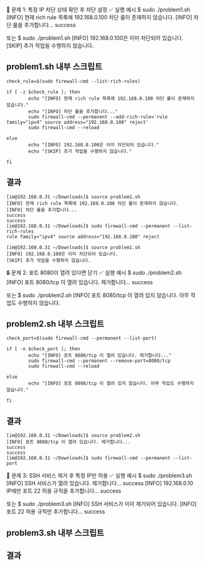 🧪 문제 1: 특정 IP 차단 상태 확인 후 차단 설정
✅ 실행 예시
$ sudo ./problem1.sh
[INFO] 현재 rich rule 목록에 192.168.0.100 차단 룰이 존재하지 않습니다.
[INFO] 차단 룰을 추가합니다...
success

또는
$ sudo ./problem1.sh
[INFO] 192.168.0.100은 이미 차단되어 있습니다.
[SKIP] 추가 작업을 수행하지 않습니다.

## problem1.sh 내부 스크립트
```shell
check_rule=$(sudo firewall-cmd --list-rich-rules)

if [ -z $check_rule ]; then
        echo "[INFO] 현재 rich rule 목록에 192.168.0.100 차단 룰이 존재하지 않습니다."
        echo "[INFO] 차단 룰을 추가합니다..."
        sudo firewall-cmd --permanent --add-rich-rule='rule family="ipv4" source address="192.168.0.100" reject'
        sudo firewall-cmd --reload

else
        echo "[INFO] 192.168.0.100은 이미 차단되어 있습니다."
        echo "[SKIP] 추가 작업을 수행하지 않습니다."

fi
```

## 결과
```shell
[im@192.168.0.31 ~/Downloads]$ source problem1.sh 
[INFO] 현재 rich rule 목록에 192.168.0.100 차단 룰이 존재하지 않습니다.
[INFO] 차단 룰을 추가합니다...
success
success
[im@192.168.0.31 ~/Downloads]$ sudo firewall-cmd --permanent --list-rich-rules
rule family="ipv4" source address="192.168.0.100" reject

[im@192.168.0.31 ~/Downloads]$ source problem1.sh 
[INFO] 192.168.0.100은 이미 차단되어 있습니다.
[SKIP] 추가 작업을 수행하지 않습니다.

```

🔒 문제 2: 포트 8080이 열려 있다면 닫기
✅ 실행 예시
$ sudo ./problem2.sh
[INFO] 포트 8080/tcp 이 열려 있습니다. 제거합니다...
success

또는
$ sudo ./problem2.sh
[INFO] 포트 8080/tcp 이 열려 있지 않습니다. 아무 작업도 수행하지 않습니다.

## problem2.sh 내부 스크립트
```shell
check_port=$(sudo firewall-cmd --permanent --list-port)

if [ -n $check_port ]; then
        echo "[INFO] 포트 8080/tcp 이 열려 있습니다. 제거합니다..."
        sudo firewall-cmd --permanent --remove-port=8080/tcp
        sudo firewall-cmd --reload
        
else 
        echo "[INFO] 포트 8080/tcp 이 열려 있지 않습니다. 아무 작업도 수행하지 않습니다."
        
fi      
```
## 결과
```shell
[im@192.168.0.31 ~/Downloads]$ source problem2.sh
[INFO] 포트 8080/tcp 이 열려 있습니다. 제거합니다...
success
success
[im@192.168.0.31 ~/Downloads]$ sudo firewall-cmd --permanent --list-port

```
🧩 문제 3: SSH 서비스 제거 후 특정 IP만 허용
✅ 실행 예시
$ sudo ./problem3.sh
[INFO] SSH 서비스가 열려 있습니다. 제거합니다...
success
[INFO] 192.168.0.10 IP에만 포트 22 허용 규칙을 추가합니다...
success

또는
$ sudo ./problem3.sh
[INFO] SSH 서비스가 이미 제거되어 있습니다.
[INFO] 포트 22 허용 규칙만 추가합니다...
success


## problem3.sh 내부 스크립트
## 결과

